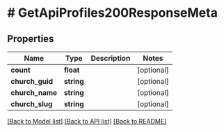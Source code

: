 # # GetApiProfiles200ResponseMeta

## Properties

Name | Type | Description | Notes
------------ | ------------- | ------------- | -------------
**count** | **float** |  | [optional]
**church_guid** | **string** |  | [optional]
**church_name** | **string** |  | [optional]
**church_slug** | **string** |  | [optional]

[[Back to Model list]](../../README.md#models) [[Back to API list]](../../README.md#endpoints) [[Back to README]](../../README.md)

